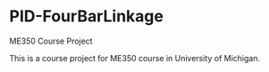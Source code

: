 # PID-FourBarLinkage
ME350 Course Project

This is a course project for ME350 course in University of Michigan.
